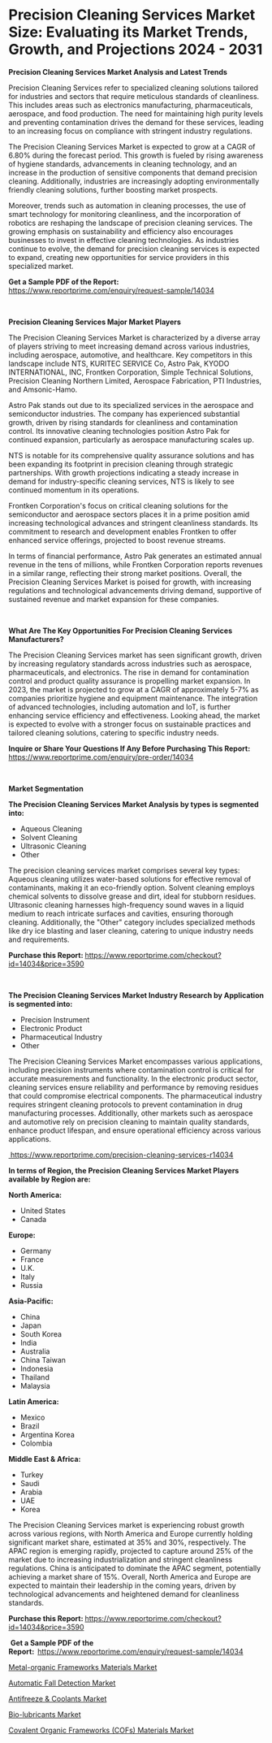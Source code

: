 <p><h1>Precision Cleaning Services Market Size: Evaluating its Market Trends, Growth, and Projections 2024 - 2031</h1></p><p><strong>Precision Cleaning Services Market Analysis and Latest Trends</strong></p>
<p><p>Precision Cleaning Services refer to specialized cleaning solutions tailored for industries and sectors that require meticulous standards of cleanliness. This includes areas such as electronics manufacturing, pharmaceuticals, aerospace, and food production. The need for maintaining high purity levels and preventing contamination drives the demand for these services, leading to an increasing focus on compliance with stringent industry regulations.</p><p>The Precision Cleaning Services Market is expected to grow at a CAGR of 6.80% during the forecast period. This growth is fueled by rising awareness of hygiene standards, advancements in cleaning technology, and an increase in the production of sensitive components that demand precision cleaning. Additionally, industries are increasingly adopting environmentally friendly cleaning solutions, further boosting market prospects.</p><p>Moreover, trends such as automation in cleaning processes, the use of smart technology for monitoring cleanliness, and the incorporation of robotics are reshaping the landscape of precision cleaning services. The growing emphasis on sustainability and efficiency also encourages businesses to invest in effective cleaning technologies. As industries continue to evolve, the demand for precision cleaning services is expected to expand, creating new opportunities for service providers in this specialized market.</p></p>
<p><strong>Get a Sample PDF of the Report:&nbsp;</strong> <a href="https://www.reportprime.com/enquiry/request-sample/14034">https://www.reportprime.com/enquiry/request-sample/14034</a></p>
<p>&nbsp;</p>
<p><strong>Precision Cleaning Services Major Market Players</strong></p>
<p><p>The Precision Cleaning Services Market is characterized by a diverse array of players striving to meet increasing demand across various industries, including aerospace, automotive, and healthcare. Key competitors in this landscape include NTS, KURITEC SERVICE Co, Astro Pak, KYODO INTERNATIONAL, INC, Frontken Corporation, Simple Technical Solutions, Precision Cleaning Northern Limited, Aerospace Fabrication, PTI Industries, and Amsonic-Hamo.</p><p>Astro Pak stands out due to its specialized services in the aerospace and semiconductor industries. The company has experienced substantial growth, driven by rising standards for cleanliness and contamination control. Its innovative cleaning technologies position Astro Pak for continued expansion, particularly as aerospace manufacturing scales up.</p><p>NTS is notable for its comprehensive quality assurance solutions and has been expanding its footprint in precision cleaning through strategic partnerships. With growth projections indicating a steady increase in demand for industry-specific cleaning services, NTS is likely to see continued momentum in its operations.</p><p>Frontken Corporation's focus on critical cleaning solutions for the semiconductor and aerospace sectors places it in a prime position amid increasing technological advances and stringent cleanliness standards. Its commitment to research and development enables Frontken to offer enhanced service offerings, projected to boost revenue streams.</p><p>In terms of financial performance, Astro Pak generates an estimated annual revenue in the tens of millions, while Frontken Corporation reports revenues in a similar range, reflecting their strong market positions. Overall, the Precision Cleaning Services Market is poised for growth, with increasing regulations and technological advancements driving demand, supportive of sustained revenue and market expansion for these companies.</p></p>
<p>&nbsp;</p>
<p><strong>What Are The Key Opportunities For Precision Cleaning Services Manufacturers?</strong></p>
<p><p>The Precision Cleaning Services market has seen significant growth, driven by increasing regulatory standards across industries such as aerospace, pharmaceuticals, and electronics. The rise in demand for contamination control and product quality assurance is propelling market expansion. In 2023, the market is projected to grow at a CAGR of approximately 5-7% as companies prioritize hygiene and equipment maintenance. The integration of advanced technologies, including automation and IoT, is further enhancing service efficiency and effectiveness. Looking ahead, the market is expected to evolve with a stronger focus on sustainable practices and tailored cleaning solutions, catering to specific industry needs.</p></p>
<p><strong>Inquire or Share Your Questions If Any Before Purchasing This Report:</strong> <a href="https://www.reportprime.com/enquiry/pre-order/14034">https://www.reportprime.com/enquiry/pre-order/14034</a></p>
<p>&nbsp;</p>
<p><strong>Market Segmentation</strong></p>
<p><strong>The Precision Cleaning Services Market Analysis by types is segmented into:</strong></p>
<p><ul><li>Aqueous Cleaning</li><li>Solvent Cleaning</li><li>Ultrasonic Cleaning</li><li>Other</li></ul></p>
<p><p>The precision cleaning services market comprises several key types: Aqueous cleaning utilizes water-based solutions for effective removal of contaminants, making it an eco-friendly option. Solvent cleaning employs chemical solvents to dissolve grease and dirt, ideal for stubborn residues. Ultrasonic cleaning harnesses high-frequency sound waves in a liquid medium to reach intricate surfaces and cavities, ensuring thorough cleaning. Additionally, the "Other" category includes specialized methods like dry ice blasting and laser cleaning, catering to unique industry needs and requirements.</p></p>
<p><strong>Purchase this Report:&nbsp;</strong><a href="https://www.reportprime.com/checkout?id=14034&price=3590">https://www.reportprime.com/checkout?id=14034&price=3590</a></p>
<p>&nbsp;</p>
<p><strong>The Precision Cleaning Services Market Industry Research by Application is segmented into:</strong></p>
<p><ul><li>Precision Instrument</li><li>Electronic Product</li><li>Pharmaceutical Industry</li><li>Other</li></ul></p>
<p><p>The Precision Cleaning Services Market encompasses various applications, including precision instruments where contamination control is critical for accurate measurements and functionality. In the electronic product sector, cleaning services ensure reliability and performance by removing residues that could compromise electrical components. The pharmaceutical industry requires stringent cleaning protocols to prevent contamination in drug manufacturing processes. Additionally, other markets such as aerospace and automotive rely on precision cleaning to maintain quality standards, enhance product lifespan, and ensure operational efficiency across various applications.</p></p>
<p><a href="https://www.reportprime.com/precision-cleaning-services-r14034">&nbsp;https://www.reportprime.com/precision-cleaning-services-r14034</a></p>
<p><strong>In terms of Region, the Precision Cleaning Services Market Players available by Region are:</strong></p>
<p>
    <p> <strong> North America: </strong>
        <ul>
            <li>United States</li>
            <li>Canada</li>
        </ul>
        </p> 
    <p> <strong> Europe: </strong>
        <ul>
            <li>Germany</li>
            <li>France</li>
            <li>U.K.</li>
            <li>Italy</li>
            <li>Russia</li>
        </ul>
        </p> 
    <p> <strong> Asia-Pacific: </strong>
        <ul>
            <li>China</li>
            <li>Japan</li>
            <li>South Korea</li>
            <li>India</li>
            <li>Australia</li>
            <li>China Taiwan</li>
            <li>Indonesia</li>
            <li>Thailand</li>
            <li>Malaysia</li>
        </ul>
        </p> 
    <p> <strong> Latin America: </strong>
        <ul>
            <li>Mexico</li>
            <li>Brazil</li>
            <li>Argentina Korea</li>
            <li>Colombia</li>
        </ul>
        </p> 
    <p> <strong> Middle East & Africa: </strong>
        <ul>
            <li>Turkey</li>
            <li>Saudi</li>
            <li>Arabia</li>
            <li>UAE</li>
            <li>Korea</li>
        </ul>
    </p>
    </p>
<p><p>The Precision Cleaning Services market is experiencing robust growth across various regions, with North America and Europe currently holding significant market share, estimated at 35% and 30%, respectively. The APAC region is emerging rapidly, projected to capture around 25% of the market due to increasing industrialization and stringent cleanliness regulations. China is anticipated to dominate the APAC segment, potentially achieving a market share of 15%. Overall, North America and Europe are expected to maintain their leadership in the coming years, driven by technological advancements and heightened demand for cleanliness standards.</p></p>
<p><strong>Purchase this Report: </strong><a href="https://www.reportprime.com/checkout?id=14034&price=3590">https://www.reportprime.com/checkout?id=14034&price=3590</a></p>
<p>&nbsp;<strong>Get a Sample PDF of the Report:&nbsp;&nbsp;</strong><a href="https://www.reportprime.com/enquiry/request-sample/14034">https://www.reportprime.com/enquiry/request-sample/14034</a></p>
<p><strong></strong></p>
<p><p><a href="https://medium.com/@gordonparr1969/what-is-metal-organic-frameworks-materials-market-1b1535dd77a8">Metal-organic Frameworks Materials Market</a></p><p><a href="https://www.linkedin.com/pulse/automatic-fall-detection-market-global-insights-regional-analysis-sjvdc?trackingId=cY5pzQBbRc2Ddq4OuWwDHQ%3D%3D">Automatic Fall Detection Market</a></p><p><a href="https://issuu.com/reportprime-2/docs/antifreeze-coolants-market-size-203_c5f640fd47f005">Antifreeze & Coolants Market</a></p><p><a href="https://issuu.com/reportprime-2/docs/bio-lubricants-market-size-2030.ppt_0d6e9c52fc02c0">Bio-lubricants Market</a></p><p><a href="https://medium.com/@gordonparr1969/this-report-aims-to-provide-a-comprehensive-presentation-of-the-global-market-for-covalent-organic-09d733bca16b">Covalent Organic Frameworks (COFs) Materials Market</a></p></p>